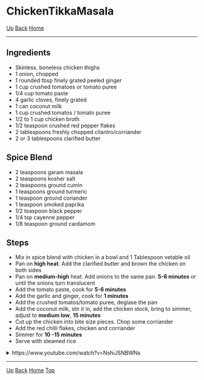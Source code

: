 # ChickenTikkaMasala

[<i class="fas fa-arrow-circle-up"></i> Up](../index.md)
[<i class="fas fa-arrow-circle-left"></i> Back](index.md)
[<i class="fas fa-home"></i> Home](/index.md)

---
<link rel="stylesheet" href="https://use.fontawesome.com/releases/v5.7.2/css/all.css" integrity="sha384-fnmOCqbTlWIlj8LyTjo7mOUStjsKC4pOpQbqyi7RrhN7udi9RwhKkMHpvLbHG9Sr" crossorigin="anonymous">


## Ingredients
* Skinless, boneless chicken thighs
* 1 onion, chopped
* 1 rounded tbsp finely grated peeled ginger
* 1 cup crushed tomatoes or tomato puree
* 1/4 cup tomato paste
* 4 garlic cloves, finely grated
* 1 can coconut milk
* 1 cup crushed tomatos / tomato puree
* 1/2 to 1 cup chicken broth
* 1/2 teaspoon crushed red pepper flakes
* 2 tablespoons freshly chopped cilantro/corriander
* 2 or 3 tablespoons clarified butter

## Spice Blend
* 2 teaspoons garam masala
* 2 teaspoons kosher salt
* 2 teaspoons ground cumin
* 1 teaspoons ground turmeric
* 1 teaspoon ground coriander
* 1 teaspoon smoked paprika
* 1/2 teaspoon black pepper
* 1/4 tsp cayenne pepper
* 1/8 teaspoon ground cardamom

## Steps

* Mix in spice blend with chicken in a bowl and 1 Tablespoon vetable oil
* Pan on **high heat**. Add the clarified butter and brown the chicken on both sides
* Pan on **medium-high** heat. Add onions to the same pan. **5-6 minutes** or until the onions turn translucent
* Add the tomato paste, cook for **5-6 minutes**
* Add the garlic and ginger, cook for **1 minutes**
* Add the crushed tomatos/tomato puree, deglase the pan
* Add the coconut milk, stir it in, add the chicken stock, bring to simmer, adjust to **medium low**, **15 minutes**
* Cut up the chicken into bite size pieces. Chop some corriander
* Add the red chilli flakes, chicken and corriander 
* Simmer for **10 -15 minutes**
* Serve with steamed rice

<details>
    <summary>https://www.youtube.com/watch?v=NshiJSNBWNs</summary>
    <blockquote cite="https://www.youtube.com/watch?v=NshiJSNBWNs" style="padding-top:2px;padding-bottom:2px;">
        <div align="center">
    <iframe width="560" height="315" src="https://www.youtube.com/embed/NshiJSNBWNs" frameborder="0" allow="accelerometer; autoplay; encrypted-media; gyroscope; picture-in-picture" allowfullscreen></iframe>
</div>
    </blockquote>
</details>

---
[<i class="fas fa-arrow-circle-up"></i> Up](../index.md)
[<i class="fas fa-arrow-circle-left"></i> Back](index.md)
[<i class="fas fa-home"></i> Home](/index.md)
<a href="#top"><i class="fas fa-asterisk"></i> Top</a>